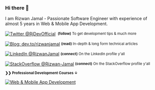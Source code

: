 ### Hi there 👋

I am Rizwan Jamal - Passionate Software Engineer with experience of almost 5 years in Web & Mobile App Development.

<div align="left">
    <p><a href="https://twitter.com/RjDevOfficial"><img alt="Twitter @RjDevOfficial" align="center" src="https://img.shields.io/badge/-@RjDevOfficial-gray.svg?colorA=6A788D&colorB=1da1f2&style=for-the-badge" /></a>&nbsp;<small> <strong>(follow)</strong> To get development tips & much more</small></p>
<!--     <p><a href="https://www.youtube.com/AhmadAwais"><img alt="YouTube AhmadAwais" align="center" src="https://img.shields.io/badge/YOUTUBE-gray.svg?colorA=6A788D&colorB=6A788D&style=for-the-badge" /></a>&nbsp;<small><strong>(subscribe)</strong> Tech talks & #OneDevMinute videos</small></p> -->
    <p><a href="https://dev.to/rizwanjamal"><img alt="Blog: dev.to/rizwanjamal" align="center" src="https://img.shields.io/badge/-MY%20BLOG-gray.svg?colorA=6A788D&colorB=6A788D&style=for-the-badge" /></a>&nbsp;<small><strong>(read)</strong> In-depth & long form technical articles</small></p>
    <p><a href="https://www.linkedin.com/in/rizwanjamal/"><img alt="LinkedIn @RizwanJamal" align="center" src="https://img.shields.io/badge/LINKEDIN-gray.svg?colorA=6A788D&colorB=6A788D&style=for-the-badge" /></a>&nbsp;<small><strong>(connect)</strong> On the LinkedIn profile y'all</small></p>
    <p><a href="https://stackoverflow.com/users/6270114/rizwan-jamal"><img alt="StackOverflow @Rizwan-Jamal" align="center" src="https://img.shields.io/badge/STACKOVERFLOW-gray.svg?colorA=6A788D&colorB=6A788D&style=for-the-badge" /></a>&nbsp;<small><strong>(connect)</strong> On the StackOverflow profile y'all</small></p>
</div>


<small><strong>❯❯ Professional Development Courses ↓</strong></small>

[![Web & Mobile App Development](https://img.shields.io/badge/LEARN-Web%20&%20Mobile%20App%20Development%20%E2%86%92-gray.svg?colorA=61c265&colorB=4CAF50&style=for-the-badge)][n] 

[n]: https://www.facebook.com/Rizwan.hasanfatah
